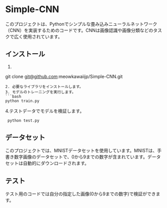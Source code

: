 # Simple-CNN

このプロジェクトは、Pythonでシンプルな畳み込みニューラルネットワーク（CNN）を実装するためのコードです。CNNは画像認識や画像分類などのタスクで広く使用されています。

## インストール

1. ```bash
 git clone git@github.com:meowkawaiijp/Simple-CNN.git
 ```
2. 必要なライブラリをインストールします。
3. モデルのトレーニングを実行します。
```bash
 python train.py
```
4.テストデータでモデルを検証します。
```bash
 python test.py
```
## データセット

このプロジェクトでは、MNISTデータセットを使用しています。MNISTは、手書き数字画像のデータセットで、0から9までの数字が含まれています。データセットは自動的にダウンロードされます。
## テスト

テスト用のコードでは自分の指定した画像(0から9までの数字)で検証ができます。
